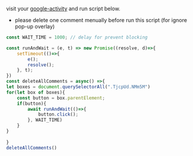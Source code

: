 visit your [google-activity](https://myactivity.google.com/page?hl=ko&utm_medium=web&utm_source=youtube&page=youtube_comments) and run script below.
* please delete one comment menually before run this script (for ignore pop-up overlay) 
```js
const WAIT_TIME = 1000; // delay for prevent blocking

const runAndWait = (e, t) => new Promise((resolve, d)=>{
    setTimeout(()=>{
        e();
        resolve();
    }, t);
}) 
const deleteAllComments = async() =>{
let boxes = document.querySelectorAll(".TjcpUd.NMm5M")
for(let box of boxes){
    const button = box.parentElement;
    if(button){
        await runAndWait(()=>{
            button.click();
        }, WAIT_TIME)     
    }
}
    
} 
deleteAllComments()
```
